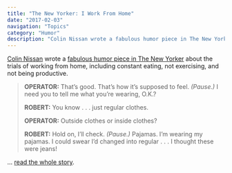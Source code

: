 ```yaml
---
title: "The New Yorker: I Work From Home"
date: "2017-02-03"
navigation: "Topics"
category: "Humor"
description: "Colin Nissan wrote a fabulous humor piece in The New Yorker about the trials of working from home, including constant eating, not exercising, and not being productive."
---
```


[Colin Nissan](https://twitter.com/cnissan) wrote a [fabulous humor piece in The New Yorker](https://www.newyorker.com/humor/daily-shouts/i-work-from-home) about the trials of working from home, including constant eating, not exercising, and not being productive.

> **OPERATOR:** That’s good. That’s how it’s supposed to feel. _(Pause.)_ I need you to tell me what you’re wearing, O.K.?
> 
> **ROBERT:** You know . . . just regular clothes.
> 
> **OPERATOR:** Outside clothes or inside clothes?
> 
> **ROBERT:** Hold on, I’ll check. _(Pause.)_ Pajamas. I’m wearing my pajamas. I could swear I’d changed into regular . . . I thought these were jeans!

... [read the whole story](https://www.newyorker.com/humor/daily-shouts/i-work-from-home).